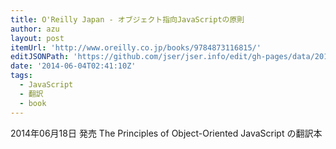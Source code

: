 ```yaml
---
title: O'Reilly Japan - オブジェクト指向JavaScriptの原則
author: azu
layout: post
itemUrl: 'http://www.oreilly.co.jp/books/9784873116815/'
editJSONPath: 'https://github.com/jser/jser.info/edit/gh-pages/data/2014/06/index.json'
date: '2014-06-04T02:41:10Z'
tags:
  - JavaScript
  - 翻訳
  - book
---
```

2014年06月18日 発売
The Principles of Object-Oriented JavaScript の翻訳本
